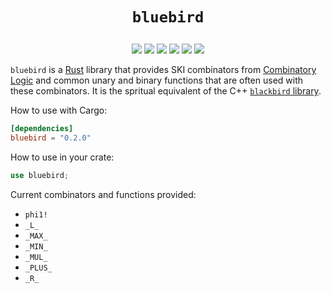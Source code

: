 # <p align="center">`bluebird`</p>

<p align="center">
    <a href="https://github.com/codereport/bluebird/issues" alt="contributions welcome">
        <img src="https://img.shields.io/badge/contributions-welcome-brightgreen.svg?style=flat" /></a>
    <a href="https://lbesson.mit-license.org/" alt="MIT license">
        <img src="https://img.shields.io/badge/License-MIT-blue.svg" /></a>    
    <a href="https://rust-lang.org/">
        <img src="https://img.shields.io/badge/Rust-2021-ff69b4.svg"/></a>
    <a href="https://github.com/codereport?tab=followers" alt="GitHub followers">
        <img src="https://img.shields.io/github/followers/codereport.svg?style=social&label=Follow" /></a>
    <a href="https://GitHub.com/codereport/bluebird/stargazers/" alt="GitHub stars">
        <img src="https://img.shields.io/github/stars/codereport/bluebird.svg?style=social&label=Star" /></a>
    <a href="https://twitter.com/code_report" alt="Twitter">
        <img src="https://img.shields.io/twitter/follow/code_report.svg?style=social&label=@code_report" /></a>
</p>

`bluebird` is a [Rust](https://rust-lang.org/) library that provides SKI combinators from [Combinatory Logic](https://combinatorylogic.com/) and common unary and binary functions that are often used with these combinators. It is the spritual equivalent of the C++ [`blackbird` library](https://github.com/codereport/blackbird).

How to use with Cargo:
```toml
[dependencies]
bluebird = "0.2.0"
```
How to use in your crate:
```rs
use bluebird;
```
Current combinators and functions provided:

* `phi1!`
* `_L_`
* `_MAX_`
* `_MIN_`
* `_MUL_`
* `_PLUS_`
* `_R_`
